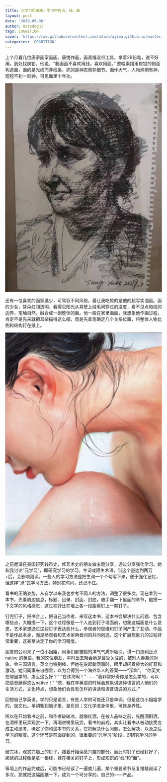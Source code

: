 ```yaml
---
title: 元学习和画画：学习中的点、线、面
layout: post
data: '2019-09-08'
author: Octodog🐙🐶
tags: COGNITION
cover: 'https://raw.githubusercontent.com/aJiea/ajiea.github.io/master/_posts/190908/cover.jpg'
categories: 'COGNITION'
---
```



上个月看几位唐家画家画画。唐悦作画，画素描没带工具，拿着2B铅笔，说不好用，到处找炭铅。他说，“我画画不喜欢用线，喜欢用面。” 整幅素描用炭铅的侧面构造面，画的是光线而非线条，抓的是神态而非细节。画作大气，人物炯炯有神，短短不到一刻钟，可见面里十年功。
<br/>

![](https://raw.githubusercontent.com/aJiea/ajiea.github.io/master/_posts/190908/TANGYUE.JPG)


还有一位喜欢的画家逸少，可驾驭不同风格，最让我吃惊的是他的超写实油画。画的少女，耳朵红润透明，看得见阳光从耳壁上绒毛间穿过的温度，看不见点和线的边界，笔触自然，融合成一副整体的面。他一般在家里画画，我想象他作画过程，肯定不是先来就把耳朵描得这么细，而是先拿笔确定几个关系位置，将整体人物比例和结构钉在纸上。
<br/>

![](https://raw.githubusercontent.com/aJiea/ajiea.github.io/master/_posts/190908/BAIYI.JPG)

之前邀请在美国研究钱币史，修艺术史的朋友做主题分享，通过分享强化学习。她和我讨论“元学习”，即研究学习的学习。生词或陌生术语，当这个量达到两万+后，会影响阅读。一些人的学习方法是把生词一个个勾写下来，便于强化记忆，但这样“点”式学习方法，特别花时间，还记不住。
<br/>

看书的正确姿势，从自学以来我也参考不同人的方法，调整了很多次。现在拿到一本书，先看周边信息，标题、目录、封面、封底，随手翻一下里面的章节，触摸一下文字的风格感觉，这过程好比在墙上各一段距离钉上一颗钉子。
<br/>

钉完钉子，把书合上，把自己当作者，来写这本书，这本书会解决什么问题、包含哪些点，大概描一下，这个过程像是一个人走到钉子墙面前，想象这幅画是什么意思，艺术家想通过这些钉子表达些什么，参观者的思维和钉子间产生了互动，作品不是作品本身，而是参观者和艺术家两者间的共同创造。这个扩展想象力的过程非常重要，这甚至决定了你的学习精度。
<br/>

朋友的公司来了一位小姐姐，同事们都被她的洋气气质所吸引，讲一口流利正点 native 的英语。我的这位朋友，平时出去聚会她是最受关注的，被别人羡慕的对象，会三国语言，英文也特别棒，但她在说起新同事时，眼里却闪着极大的好奇和激动。她问同事来自哪里，以为会得到一个海外华人的答案——“深圳”。
“你英文在哪里学的，怎么这么好？”
“在珠海啊！”
……
“我非常好奇你是怎么学的，可以把语音磨得这么native！”
“嗯，我在学英语的时候会想象讲这种语言的人他们的生活方式，文化特点，想象他们会具有怎样的讲话和语音语调的方式。”

回想自己学英语，学的只是语言，有些人学的可能还只是单词。但是这位小姐姐学的，是文化。单词塞到脑子里，是负担；文化学进身体里，可修身养性。

所以在开始看书之前，和作者破破冰，就像红酒，在被人品味之前，先醒酒斟酒，在酒杯里玩弄观赏一下，再喝进嘴里玩赏。看书的前戏，其实让看书从被动接受变成主动思考，确定了你和这本书的关系，它将解决什么问题，怎么解决，以及之后学习的精度。这个环节是前面提到的，很重要的“元学习”阶段，即研究学习的学习。
<br/>

破完冰，观赏完墙上的钉子，接着开始读感兴趣的部分。而此时钉子已经钉好了，阅读的过程像是拿一根线，挂在相关的钉子上，形成知识的“线”和“面”。

等墙上的作品完成后，可能书已经读了一遍或几遍，某个重要章节反复推敲阅读了多次。那就把这幅画裱一下，成为一个可分享的，自己的——产品。

